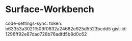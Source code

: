 # Surface-Workbench

code-settings-sync:
    token:    b63353a3021f509f0632a24682e925d5523bcdd5
    gist-id:  1296ff92e87dad728b76adfd5b8d0c62